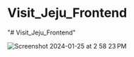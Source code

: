 # Visit_Jeju_Frontend
"# Visit_Jeju_Frontend" 


![Screenshot 2024-01-25 at 2 58 23 PM](https://github.com/freedomseok8047/Jeju_Tour_FrontEnd/assets/112673222/0b05ec77-5084-4e3f-abe5-86fd2ddacadb)

